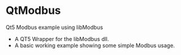 QtModbus
========

Qt5 Modbus example using libModbus

- A QT5 Wrapper for the libModbus dll.
- A basic working example showing some simple Modbus usage.
